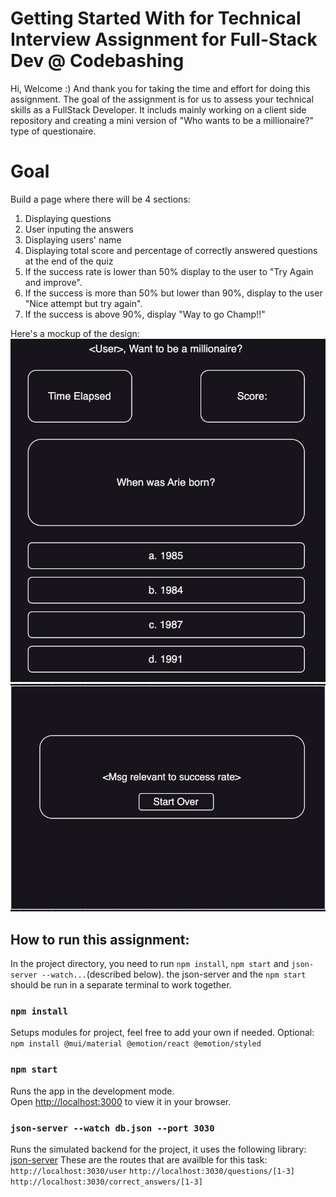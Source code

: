 # Getting Started With for Technical Interview Assignment for Full-Stack Dev @ Codebashing

Hi, Welcome :) And thank you for taking the time and effort for doing this assignment.
The goal of the assignment is for us to assess your technical skills as a FullStack Developer.
It includs mainly working on a client side repository and creating a mini version of "Who wants to be a millionaire?"
type of questionaire.

# Goal
Build a page where there will be 4 sections:
1. Displaying questions
2. User inputing the answers
3. Displaying users' name
4. Displaying total score and percentage of correctly answered questions at the end of the quiz
5. If the success rate is lower than 50% display to the user to "Try Again and improve".
6. If the success is more than 50% but lower than 90%, display to the user "Nice attempt but try again".
7. If the success is above 90%, display "Way to go Champ!!"

Here's a mockup of the design:
![Alt text](image.png)
![Alt text](image-1.png)
## How to run this assignment:
In the project directory, you need to run `npm install`, `npm start` and `json-server --watch...`(described below).
the json-server and the `npm start` should be run in a separate terminal to work together.

### `npm install`
Setups modules for project, feel free to add your own if needed.
Optional: `npm install @mui/material @emotion/react @emotion/styled`
### `npm start`
Runs the app in the development mode.\
Open [http://localhost:3000](http://localhost:3000) to view it in your browser.

### `json-server --watch db.json --port 3030`
Runs the simulated backend for the project, it uses the following library: [json-server](https://github.com/typicode/json-server)
These are the routes that are availble for this task:
`http://localhost:3030/user`
`http://localhost:3030/questions/[1-3]`
`http://localhost:3030/correct_answers/[1-3]`
